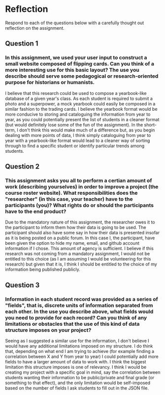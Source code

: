 # Reflection

Respond to each of the questions below with a carefully thought out reflection on the assignment.

## Question 1
### In this assignment, we used your user input to construct a small website composed of flipping cards. Can you think of a more interesting use for this basic layout? The use you describe should serve some pedagogical or research-oriented purpose for historians or humanists.

I believe that this research could be used to compose a yearbook-like database of a given year's class. As each student is required to submit a photo and a superpower, a mock yearbook could easily be composed in a similar fashion to the trading cards. I believe the yearbook format would be more conducive to storing and cataloguing the information from year to year, as you could potentially present the list of students in a cleaner format (but would definitely lose some of the fun of the assignment). In the short-term, I don't think this would make much of a difference but, as you begin dealing with more points of data, I think simply cataloguing from year to year with a yearbook-like format would lead to a cleaner way of sorting through to find a specific student or identify particular trends among students.

## Question 2
### This assignment asks you all to perform a certian amount of work (describing yourselves) in order to improve a project (the course roster website). What responsibilities does the "researcher" (in this case, your teacher) have to the participants (you)? What rights do or should the participants have to the end product? 

Due to the mandatory nature of this assignment, the researcher owes it to the participant to inform them how their data is going to be used. The participant should also have some say in how their data is presented insofar as it is being posted on a public forum. In this case I, the participant, have been given the option to hide my name, email, and github account information if I chose. This amount of agency is sufficient. I believe if this research was not coming from a mandatory assignment, I would not be entitled to this choice (as I am assuming I would be volunteering for this research) but given that it is, I think I should be entitled to the choice of my information being published publicly.

## Question 3
### Information in each student record was provided as a series of "fields", that is, discrete units of information separated from each other. In the use you describe above, what fields would you need to provide for each record? Can you think of any limitations or obstacles that the use of this kind of data structure imposes on your project?

Seeing as I suggested a similar use for the information, I don't believe I would have any additional limitations imposed on my structure. I do think that, depending on what end I am trying to achieve (for example finding a correlation between X and Y from year to year) I could potentially add more fields to have a larger amount of data to work with. I think the biggest limitation this structure imposes is one of relevancy. I think I would be creating my project with a specific goal in mind, say the correlation between students wanting their information to be public/private and final grade (or something to that effect), and the only limitation would be self-imposed based on the number of fields I ask students to fill out in the JSON file.

